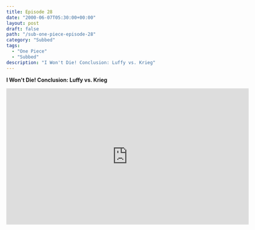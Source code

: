 ```yaml
---
title: Episode 28
date: "2000-06-07T05:30:00+00:00"
layout: post
draft: false
path: "/sub-one-piece-episode-28"
category: "Subbed"
tags:
  - "One Piece"
  - "Subbed"
description: "I Won't Die! Conclusion: Luffy vs. Krieg"
---
```


**I Won't Die! Conclusion: Luffy vs. Krieg**

<iframe width="640" height="360" src="https://www.fembed.com/v/4doj06nqyv1" frameborder="0" marginwidth=0 marginheight=0 scrolling=no allowfullscreen></iframe>

